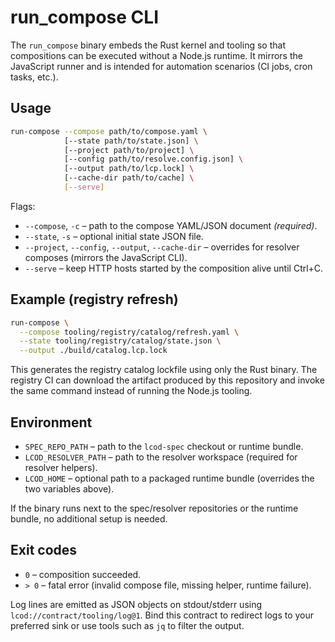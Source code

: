 # run_compose CLI

The `run_compose` binary embeds the Rust kernel and tooling so that compositions
can be executed without a Node.js runtime. It mirrors the JavaScript runner and
is intended for automation scenarios (CI jobs, cron tasks, etc.).

## Usage

```bash
run-compose --compose path/to/compose.yaml \
            [--state path/to/state.json] \
            [--project path/to/project] \
            [--config path/to/resolve.config.json] \
            [--output path/to/lcp.lock] \
            [--cache-dir path/to/cache] \
            [--serve]
```

Flags:

- `--compose`, `-c` – path to the compose YAML/JSON document *(required)*.
- `--state`, `-s` – optional initial state JSON file.
- `--project`, `--config`, `--output`, `--cache-dir` – overrides for resolver
  composes (mirrors the JavaScript CLI).
- `--serve` – keep HTTP hosts started by the composition alive until Ctrl+C.

## Example (registry refresh)

```bash
run-compose \
  --compose tooling/registry/catalog/refresh.yaml \
  --state tooling/registry/catalog/state.json \
  --output ./build/catalog.lcp.lock
```

This generates the registry catalog lockfile using only the Rust binary. The
registry CI can download the artifact produced by this repository and invoke
the same command instead of running the Node.js tooling.

## Environment

- `SPEC_REPO_PATH` – path to the `lcod-spec` checkout or runtime bundle.
- `LCOD_RESOLVER_PATH` – path to the resolver workspace (required for resolver
  helpers).
- `LCOD_HOME` – optional path to a packaged runtime bundle (overrides the two
  variables above).

If the binary runs next to the spec/resolver repositories or the runtime bundle,
no additional setup is needed.

## Exit codes

- `0` – composition succeeded.
- `> 0` – fatal error (invalid compose file, missing helper, runtime failure).

Log lines are emitted as JSON objects on stdout/stderr using
`lcod://contract/tooling/log@1`. Bind this contract to redirect logs to your
preferred sink or use tools such as `jq` to filter the output.
